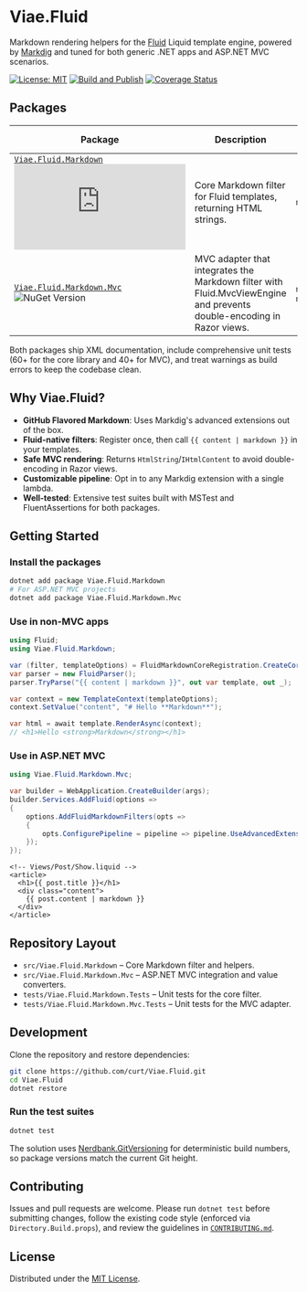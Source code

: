 # Viae.Fluid

Markdown rendering helpers for the [Fluid](https://github.com/sebastienros/fluid) Liquid template engine, powered by [Markdig](https://github.com/xoofx/markdig) and tuned for both generic .NET apps and ASP.NET MVC scenarios.

[![License: MIT](https://img.shields.io/badge/License-MIT-yellow.svg)](https://opensource.org/licenses/MIT)
[![Build and Publish](https://github.com/curt/Viae.Fluid/actions/workflows/build-and-publish.yml/badge.svg)](https://github.com/curt/Viae.Fluid/actions/workflows/build-and-publish.yml)
[![Coverage Status](https://coveralls.io/repos/github/curt/Viae.Fluid/badge.svg?branch=dev)](https://coveralls.io/github/curt/Viae.Fluid?branch=dev)

## Packages

| Package | Description | Target Frameworks |
| --- | --- | --- |
| [`Viae.Fluid.Markdown`](src/Viae.Fluid.Markdown/README.md) ![NuGet Version](https://img.shields.io/nuget/v/Viae.Fluid.Markdown) | Core Markdown filter for Fluid templates, returning HTML strings. | `netstandard2.0` |
| [`Viae.Fluid.Markdown.Mvc`](src/Viae.Fluid.Markdown.Mvc/README.md) ![NuGet Version](https://img.shields.io/nuget/v/Viae.Fluid.Markdown.Mvc) | MVC adapter that integrates the Markdown filter with Fluid.MvcViewEngine and prevents double-encoding in Razor views. | `net8.0`, `net10.0` |

Both packages ship XML documentation, include comprehensive unit tests (60+ for the core library and 40+ for MVC), and treat warnings as build errors to keep the codebase clean.

## Why Viae.Fluid?

- **GitHub Flavored Markdown**: Uses Markdig's advanced extensions out of the box.
- **Fluid-native filters**: Register once, then call `{{ content | markdown }}` in your templates.
- **Safe MVC rendering**: Returns `HtmlString`/`IHtmlContent` to avoid double-encoding in Razor views.
- **Customizable pipeline**: Opt in to any Markdig extension with a single lambda.
- **Well-tested**: Extensive test suites built with MSTest and FluentAssertions for both packages.

## Getting Started

### Install the packages

```bash
dotnet add package Viae.Fluid.Markdown
# For ASP.NET MVC projects
dotnet add package Viae.Fluid.Markdown.Mvc
```

### Use in non-MVC apps

```csharp
using Fluid;
using Viae.Fluid.Markdown;

var (filter, templateOptions) = FluidMarkdownCoreRegistration.CreateCore();
var parser = new FluidParser();
parser.TryParse("{{ content | markdown }}", out var template, out _);

var context = new TemplateContext(templateOptions);
context.SetValue("content", "# Hello **Markdown**");

var html = await template.RenderAsync(context);
// <h1>Hello <strong>Markdown</strong></h1>
```

### Use in ASP.NET MVC

```csharp
using Viae.Fluid.Markdown.Mvc;

var builder = WebApplication.CreateBuilder(args);
builder.Services.AddFluid(options =>
{
    options.AddFluidMarkdownFilters(opts =>
    {
        opts.ConfigurePipeline = pipeline => pipeline.UseAdvancedExtensions();
    });
});
```

```liquid
<!-- Views/Post/Show.liquid -->
<article>
  <h1>{{ post.title }}</h1>
  <div class="content">
    {{ post.content | markdown }}
  </div>
</article>
```

## Repository Layout

- `src/Viae.Fluid.Markdown` – Core Markdown filter and helpers.
- `src/Viae.Fluid.Markdown.Mvc` – ASP.NET MVC integration and value converters.
- `tests/Viae.Fluid.Markdown.Tests` – Unit tests for the core filter.
- `tests/Viae.Fluid.Markdown.Mvc.Tests` – Unit tests for the MVC adapter.

## Development

Clone the repository and restore dependencies:

```bash
git clone https://github.com/curt/Viae.Fluid.git
cd Viae.Fluid
dotnet restore
```

### Run the test suites

```bash
dotnet test
```

The solution uses [Nerdbank.GitVersioning](version.json) for deterministic build numbers, so package versions match the current Git height.

## Contributing

Issues and pull requests are welcome. Please run `dotnet test` before submitting changes, follow the existing code style (enforced via `Directory.Build.props`), and review the guidelines in [`CONTRIBUTING.md`](CONTRIBUTING.md).

## License

Distributed under the [MIT License](LICENSE).
